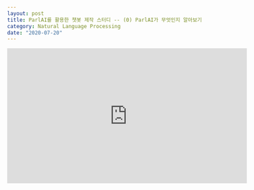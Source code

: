 ```yaml
---
layout: post
title: ParlAI를 활용한 챗봇 제작 스터디 -- (0) ParlAI가 무엇인지 알아보기
category: Natural Language Processing
date: "2020-07-20"
---
```


<iframe width="560" height="315" src="https://www.youtube.com/embed/rrI7tOhoVzA" frameborder="0" allow="accelerometer; autoplay; encrypted-media; gyroscope; picture-in-picture" allowfullscreen></iframe>

<!-- more -->
